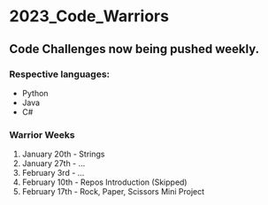 # 2023_Code_Warriors

## Code Challenges now being pushed weekly.

### Respective languages: 
  - Python
  - Java
  - C#

### Warrior Weeks
  1. January 20th - Strings
  2. January 27th - ...
  3. February 3rd - ...
  4. February 10th - Repos Introduction (Skipped)
  5. February 17th - Rock, Paper, Scissors Mini Project